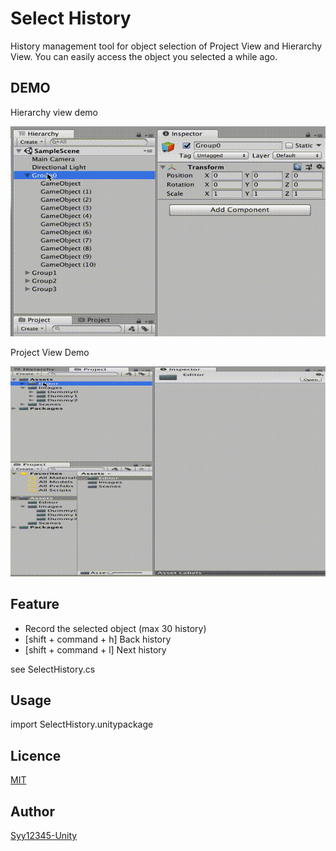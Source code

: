 # Select History

History management tool for object selection of Project View and Hierarchy View. You can easily access the object you selected a while ago.

## DEMO
Hierarchy view demo

![demo](demo1.gif)

Project View Demo

![demo](demo2.gif)

## Feature
* Record the selected object (max 30 history)
* [shift + command + h] Back history
* [shift + command + l] Next history

see SelectHistory.cs

## Usage
import SelectHistory.unitypackage
## Licence

[MIT](https://github.com/tcnksm/tool/blob/master/LICENCE)

## Author

[Syy12345-Unity](https://github.com/Syy12345-Unity)
